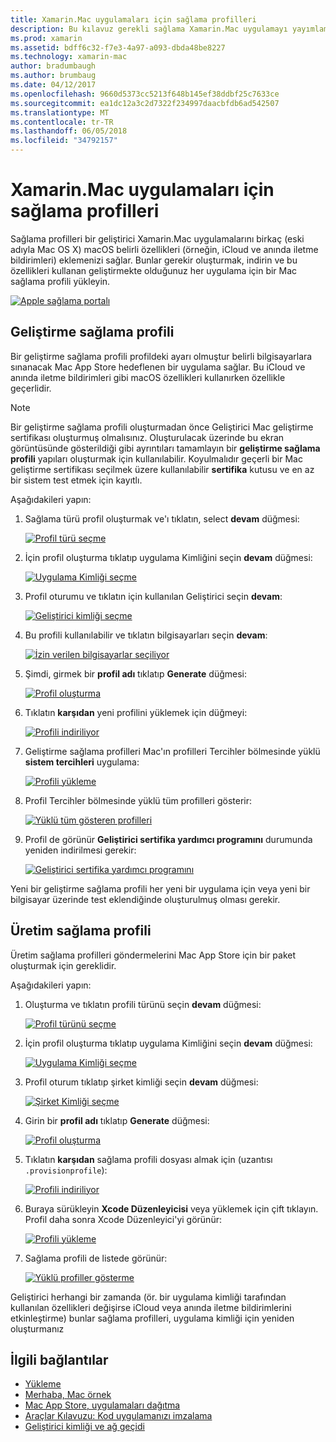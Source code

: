 ```yaml
---
title: Xamarin.Mac uygulamaları için sağlama profilleri
description: Bu kılavuz gerekli sağlama Xamarin.Mac uygulamayı yayımlamak için gerekli profilleri oluşturmada size yol gösterir.
ms.prod: xamarin
ms.assetid: bdff6c32-f7e3-4a97-a093-dbda48be8227
ms.technology: xamarin-mac
author: bradumbaugh
ms.author: brumbaug
ms.date: 04/12/2017
ms.openlocfilehash: 9660d5373cc5213f648b145ef38ddbf25c7633ce
ms.sourcegitcommit: ea1dc12a3c2d7322f234997daacbfdb6ad542507
ms.translationtype: MT
ms.contentlocale: tr-TR
ms.lasthandoff: 06/05/2018
ms.locfileid: "34792157"
---
```

# <a name="provisioning-profiles-for-xamarinmac-apps"></a>Xamarin.Mac uygulamaları için sağlama profilleri

Sağlama profilleri bir geliştirici Xamarin.Mac uygulamalarını birkaç (eski adıyla Mac OS X) macOS belirli özellikleri (örneğin, iCloud ve anında iletme bildirimleri) eklemenizi sağlar. Bunlar gerekir oluşturmak, indirin ve bu özellikleri kullanan geliştirmekte olduğunuz her uygulama için bir Mac sağlama profili yükleyin.

[![](profiles-images/certif13.png "Apple sağlama portalı")](profiles-images/certif13.png#lightbox)

<a name="Development_Provisioning_Profile" />

## <a name="development-provisioning-profile"></a>Geliştirme sağlama profili

Bir geliştirme sağlama profili profildeki ayarı olmuştur belirli bilgisayarlara sınanacak Mac App Store hedeflenen bir uygulama sağlar. Bu iCloud ve anında iletme bildirimleri gibi macOS özellikleri kullanırken özellikle geçerlidir.

> [!NOTE]
> Bir geliştirme sağlama profili oluşturmadan önce Geliştirici Mac geliştirme sertifikası oluşturmuş olmalısınız. Oluşturulacak üzerinde bu ekran görüntüsünde gösterildiği gibi ayrıntıları tamamlayın bir **geliştirme sağlama profili** yapıları oluşturmak için kullanılabilir. Koyulmalıdır geçerli bir Mac geliştirme sertifikası seçilmek üzere kullanılabilir **sertifika** kutusu ve en az bir sistem test etmek için kayıtlı.

Aşağıdakileri yapın:

1. Sağlama türü profil oluşturmak ve'ı tıklatın, select **devam** düğmesi: 

     [![](profiles-images/certif14.png "Profil türü seçme")](profiles-images/certif14.png#lightbox)
2. İçin profil oluşturma tıklatıp uygulama Kimliğini seçin **devam** düğmesi: 

     [![](profiles-images/certif15.png "Uygulama Kimliği seçme")](profiles-images/certif15.png#lightbox)
3. Profil oturumu ve tıklatın için kullanılan Geliştirici seçin **devam**: 

     [![](profiles-images/certif16.png "Geliştirici kimliği seçme")](profiles-images/certif16.png#lightbox)
4. Bu profili kullanılabilir ve tıklatın bilgisayarları seçin **devam**: 

     [![](profiles-images/certif17.png "İzin verilen bilgisayarlar seçiliyor")](profiles-images/certif17.png#lightbox)
5. Şimdi, girmek bir **profil adı** tıklatıp **Generate** düğmesi: 

     [![](profiles-images/certif18.png "Profil oluşturma")](profiles-images/certif18.png#lightbox)
6. Tıklatın **karşıdan** yeni profilini yüklemek için düğmeyi: 

     [![](profiles-images/certif19.png "Profili indiriliyor")](profiles-images/certif19.png#lightbox)
7. Geliştirme sağlama profilleri Mac'ın profilleri Tercihler bölmesinde yüklü **sistem tercihleri** uygulama: 

     [![](profiles-images/certif20.png "Profili yükleme")](profiles-images/certif20.png#lightbox)
8. Profil Tercihler bölmesinde yüklü tüm profilleri gösterir: 

     [![](profiles-images/image47.png "Yüklü tüm gösteren profilleri")](profiles-images/image47.png#lightbox)
9. Profil de görünür **Geliştirici sertifika yardımcı programını** durumunda yeniden indirilmesi gerekir: 

     [![](profiles-images/image48.png "Geliştirici sertifika yardımcı programını")](profiles-images/image48.png#lightbox)

Yeni bir geliştirme sağlama profili her yeni bir uygulama için veya yeni bir bilgisayar üzerinde test eklendiğinde oluşturulmuş olması gerekir.

<a name="Production_Provisioning_Profile" />

## <a name="production-provisioning-profile"></a>Üretim sağlama profili

Üretim sağlama profilleri göndermelerini Mac App Store için bir paket oluşturmak için gereklidir.

Aşağıdakileri yapın:

1. Oluşturma ve tıklatın profili türünü seçin **devam** düğmesi: 

    [![](profiles-images/certif21.png "Profil türünü seçme")](profiles-images/certif21.png#lightbox)
2. İçin profil oluşturma tıklatıp uygulama Kimliğini seçin **devam** düğmesi: 

    [![](profiles-images/certif15.png "Uygulama Kimliği seçme")](profiles-images/certif15.png#lightbox)
3. Profil oturum tıklatıp şirket kimliği seçin **devam** düğmesi: 

    [![](profiles-images/certif23.png "Şirket Kimliği seçme")](profiles-images/certif23.png#lightbox)
4. Girin bir **profil adı** tıklatıp **Generate** düğmesi: 

    [![](profiles-images/certif24.png "Profil oluşturma")](profiles-images/certif24.png#lightbox)
5. Tıklatın **karşıdan** sağlama profili dosyası almak için (uzantısı `.provisionprofile`): 

    [![](profiles-images/certif25.png "Profili indiriliyor")](profiles-images/certif25.png#lightbox)
6. Buraya sürükleyin **Xcode Düzenleyicisi** veya yüklemek için çift tıklayın. Profil daha sonra Xcode Düzenleyici'yi görünür: 

    [![](profiles-images/image51.png "Profili yükleme")](profiles-images/image51.png#lightbox)
7. Sağlama profili de listede görünür: 

    [![](profiles-images/certif26.png "Yüklü profiller gösterme")](profiles-images/certif26.png#lightbox)


Geliştirici herhangi bir zamanda (ör. bir uygulama kimliği tarafından kullanılan özellikleri değişirse iCloud veya anında iletme bildirimlerini etkinleştirme) bunlar sağlama profilleri, uygulama kimliği için yeniden oluşturmanız

## <a name="related-links"></a>İlgili bağlantılar

- [Yükleme](~//mac/get-started/installation.md)
- [Merhaba, Mac örnek](~//mac/get-started/hello-mac.md)
- [Mac App Store, uygulamaları dağıtma](https://developer.apple.com/devcenter/mac/checklist/)
- [Araçlar Kılavuzu: Kod uygulamanızı imzalama](https://developer.apple.com/library/mac/#documentation/ToolsLanguages/Conceptual/OSXWorkflowGuide/CodeSigning/CodeSigning.html)
- [Geliştirici kimliği ve ağ geçidi](https://developer.apple.com/resources/developer-id/)

